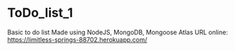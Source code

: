 # ToDo_list_1
Basic to do list
Made using NodeJS, MongoDB, Mongoose Atlas
URL online: https://limitless-springs-88702.herokuapp.com/
